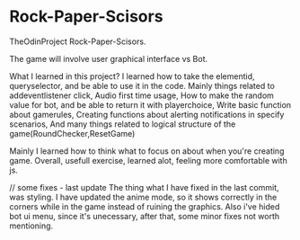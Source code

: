 # Rock-Paper-Scisors
TheOdinProject Rock-Paper-Scisors. 

The game will involve user graphical interface vs Bot.


What I learned in this project?
I learned how to take the elementid, queryselector, and be able to use it in the code.
Mainly things related to addeventlistener click,
Audio first time usage,
How to make the random value for bot, and be able to return it with playerchoice,
Write basic function about gamerules,
Creating functions about alerting notifications in specify scenarios,
And many things related to logical structure of the game(RoundChecker,ResetGame)

Mainly I learned how to think what to focus on about when you're creating game.
Overall, usefull exercise, learned alot, feeling more comfortable with js.


// some fixes - last update
The thing what I have fixed in the last commit, was styling. I have updated the anime mode, so it shows correctly in the corners while in the game instead of ruining the graphics. Also i've hided bot ui menu, since it's unecessary, after that, some minor fixes not worth mentioning.
